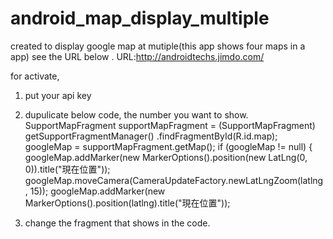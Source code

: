 # android_map_display_multiple
created to display google map at mutiple(this app shows four maps in a app) see the URL below .
URL:http://androidtechs.jimdo.com/

for activate,
1. put your api key
2. dupulicate below code, the number you want to show.
SupportMapFragment supportMapFragment = (SupportMapFragment) getSupportFragmentManager()
				.findFragmentById(R.id.map);
		googleMap = supportMapFragment.getMap();
		if (googleMap != null) {
			googleMap.addMarker(new MarkerOptions().position(new LatLng(0, 0)).title("現在位置"));
			googleMap.moveCamera(CameraUpdateFactory.newLatLngZoom(latlng, 15));
			googleMap.addMarker(new MarkerOptions().position(latlng).title("現在位置"));

3. change the fragment that shows in the code.
